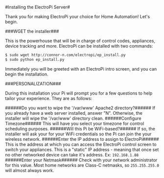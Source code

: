 #Installing the ElectroPi Server#

Thank you for making ElectroPi your choice for Home Automation! Let's begin.

###WGET the installer###

This is the powerhouse that will be in charge of control codes, appliances, device tracking and more. ElectroPi can be installed with two commands:

```bash
$ sudo wget http://connor-n.com/electropi/ep_install.py
$ sudo python ep_install.py
```

Immediately you will be greeted with an ElectroPi intro screen, and you can begin the installation.

###PERSONALIZATION###

During this installation your Pi will prompt you for a few questions to help tailor your experience. They are as follows:

######Do you want to wipe the '/var/www' Apache2 directory?######
If you already have a web server installed, answer "N". Otherwise, the installer will wipe the '/var/www' directory clean.
######Configure Timezone######
This will have you select your timezone for control scheduling purposes.
######Will this Pi be WiFi-based?######
If so, the installer will ask your for your WiFi credentials so the Pi can join the your wireless network.
######Enter the IP address to assign to ElectroPi######
This is the address at which you can access the ElectroPi control screen to switch your appliances. This is a "static" IP address - meaning that once set no other networked device can take it's address. Ex: `192.168.1.88`
######Enter your Netmask######
Check with your network administrator for this value. Most home networks are Class-C netmasks, so `255.255.255.0` will almost always work.
